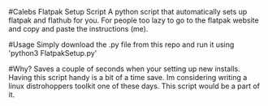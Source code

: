 #Calebs Flatpak Setup Script
A python script that automatically sets up flatpak and flathub for you. For people too lazy to go to the flatpak website and copy and paste the instructions (me). 

#Usage
Simply download the .py file from this repo and run it using 'python3 FlatpakSetup.py'

#Why?
Saves a couple of seconds when your setting up new installs. Having this script handy is a bit of a time save.
Im considering writing a linux distrohoppers toolkit one of these days. This script would be a part of it.
